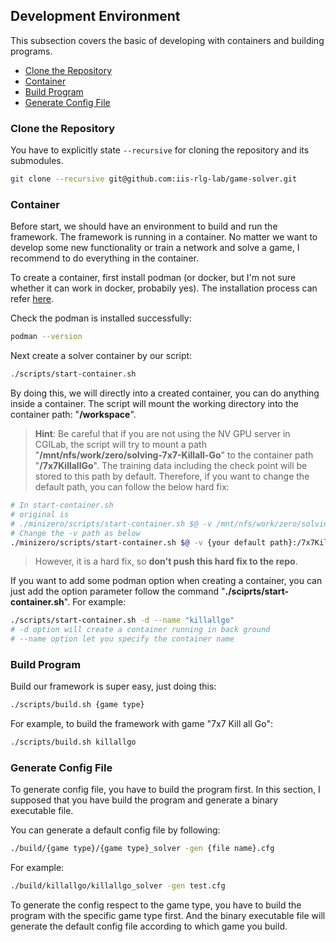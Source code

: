 ## Development Environment

This subsection covers the basic of developing with containers and building programs.
* [Clone the Repository](#Clone-the-Repository)
* [Container](#Container)
* [Build Program](#Build-Program)
* [Generate Config File](#Generate-Config-File)

### Clone the Repository

You have to explicitly state `--recursive` for cloning the repository and its submodules.
```bash
git clone --recursive git@github.com:iis-rlg-lab/game-solver.git
```

### Container

Before start, we should have an environment to build and run the framework. The framework is running in a container. No matter we want to develop some new functionality or train a network and solve a game, I recommend to do everything in the container.

To create a container, first install podman (or docker, but I'm not sure whether it can work in docker, probabily yes). The installation process can refer [here](https://podman.io/getting-started/installation).

Check the podman is installed successfully:
```bash
podman --version
```

Next create a solver container by our script:
```bash
./scripts/start-container.sh
```
By doing this, we will directly into a created container, you can do anything inside a container. The script will mount the working directory into the container path: "**/workspace**".

> **Hint**: Be careful that if you are not using the NV GPU server in CGILab, the script will try to mount a path "**/mnt/nfs/work/zero/solving-7x7-Killall-Go**" to the container path "**/7x7KillallGo**". The training data including the check point will be stored to this path by default.
Therefore, if you want to change the default path, you can follow the below hard fix:
```bash
# In start-container.sh
# original is
# ./minizero/scripts/start-container.sh $@ -v /mnt/nfs/work/zero/solving-7x7-Killall-Go:/7x7KillallGo --image kds285/solver
# Change the -v path as below
./minizero/scripts/start-container.sh $@ -v {your default path}:/7x7KillallGo --image kds285/solver
```
> However, it is a hard fix, so **don't push this hard fix to the repo**.

If you want to add some podman option when creating a container, you can just add the option parameter follow the command "**./sciprts/start-container.sh**". For example:
```bash
./scripts/start-container.sh -d --name "killallgo"
# -d option will create a container running in back ground
# --name option let you specify the container name
```

### Build Program

Build our framework is super easy, just doing this:
```bash
./scripts/build.sh {game type}
```
For example, to build the framework with game "7x7 Kill all Go":
```bash
./scripts/build.sh killallgo
```

### Generate Config File

To generate config file, you have to build the program first. In this section, I supposed that you have build the program and generate a binary executable file.

You can generate a default config file by following:
```bash
./build/{game type}/{game type}_solver -gen {file name}.cfg
```
For example:
```bash
./build/killallgo/killallgo_solver -gen test.cfg
```

To generate the config respect to the game type, you have to build the program with the specific game type first. And the binary executable file will generate the default config file according to which game you build.
